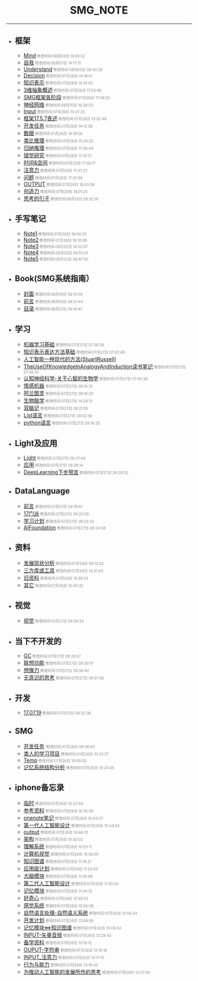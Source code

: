 #  <center>SMG_NOTE</center>

***
	
- ## 框架

	* [Mind](框架/Mind.md)<font size="1" color="#888888"> 修改时间:08月03日 13:55:32</font>
	* [自我](框架/自我.md)<font size="1" color="#888888"> 修改时间:08月07日 14:17:11</font>
	* [Understand](框架/Understand.md)<font size="1" color="#888888"> 修改时间:08月03日 08:42:28</font>
	* [Decision](框架/Decision.md)<font size="1" color="#888888"> 修改时间:07月26日 14:19:01</font>
	* [知识表示](框架/知识表示.md)<font size="1" color="#888888"> 修改时间:07月26日 14:31:50</font>
	* [3维抽象概述](框架/3维抽象概述.md)<font size="1" color="#888888"> 修改时间:07月26日 17:53:46</font>
	* [SMG框架各阶段](框架/SMG框架各阶段.md)<font size="1" color="#888888"> 修改时间:07月26日 17:58:55</font>
	* [神经网络](框架/神经网络.md)<font size="1" color="#888888"> 修改时间:08月10日 16:28:33</font>
	* [Input](框架/Input.md)<font size="1" color="#888888"> 修改时间:07月26日 13:47:23</font>
	* [框架17.5.7表述](框架/框架17.5.7表述.md)<font size="1" color="#888888"> 修改时间:07月26日 13:52:48</font>
	* [开发任务](框架/开发任务.md)<font size="1" color="#888888"> 修改时间:07月26日 14:12:58</font>
	* [数据](框架/数据.md)<font size="1" color="#888888"> 修改时间:07月26日 14:19:58</font>
	* [类比推理](框架/类比推理.md)<font size="1" color="#888888"> 修改时间:07月26日 15:28:22</font>
	* [归纳推理](框架/归纳推理.md)<font size="1" color="#888888"> 修改时间:07月26日 17:30:44</font>
	* [错觉研究](框架/错觉研究.md)<font size="1" color="#888888"> 修改时间:07月26日 17:31:21</font>
	* [时间&空间](框架/时间&空间.md)<font size="1" color="#888888"> 修改时间:07月26日 17:36:17</font>
	* [注意力](框架/注意力.md)<font size="1" color="#888888"> 修改时间:07月26日 17:37:27</font>
	* [问题](框架/问题.md)<font size="1" color="#888888"> 修改时间:07月26日 17:37:59</font>
	* [OUTPUT](框架/OUTPUT.md)<font size="1" color="#888888"> 修改时间:07月26日 18:00:36</font>
	* [创造力](框架/创造力.md)<font size="1" color="#888888"> 修改时间:07月26日 18:01:20</font>
	* [思考的引子](框架/思考的引子.md)<font size="1" color="#888888"> 修改时间:08月13日 09:32:19</font>

- ## 手写笔记

	* [Note1](手写笔记/Note1.md)<font size="1" color="#888888"> 修改时间:07月26日 18:04:33</font>
	* [Note2](手写笔记/Note2.md)<font size="1" color="#888888"> 修改时间:07月26日 18:10:08</font>
	* [Note3](手写笔记/Note3.md)<font size="1" color="#888888"> 修改时间:08月20日 14:52:07</font>
	* [Note4](手写笔记/Note4.md)<font size="1" color="#888888"> 修改时间:08月22日 06:51:24</font>
	* [Note5](手写笔记/Note5.md)<font size="1" color="#888888"> 修改时间:08月22日 08:47:50</font>

- ## Book(SMG系统指南）

	* [封面](Book/COVER.md)<font size="1" color="#888888"> 修改时间:08月19日 08:10:05</font>
	* [前言](Book/INTRODUCTION.md)<font size="1" color="#888888"> 修改时间:08月19日 08:21:44</font>
	* [目录](Book/SUMMARY.md)<font size="1" color="#888888"> 修改时间:08月21日 09:19:41</font>

- ## 学习

	* [机器学习基础](学习/机器学习基础.md)<font size="1" color="#888888"> 修改时间:07月27日 07:38:26</font>
	* [知识表示表达方法基础](学习/知识表示表达方法基础.md)<font size="1" color="#888888"> 修改时间:07月27日 07:42:49</font>
	* [人工智能一种现代的方法(StuartRussell)](学习/人工智能一种现代的方法(StuartRussell).md)
	* [TheUseOfKnowledgeInAnalogyAndInduction读书笔记](学习/TheUseOfKnowledgeInAnalogyAndInduction读书笔记.md)<font size="1" color="#888888"> 修改时间:07月27日 07:45:10</font>
	* [认知神经科学-关于心智的生物学](学习/认知神经科学-关于心智的生物学.md)<font size="1" color="#888888"> 修改时间:07月27日 07:45:38</font>
	* [情感机器](学习/情感机器.md)<font size="1" color="#888888"> 修改时间:07月27日 08:15:31</font>
	* [阿兰图灵](学习/阿兰图灵.md)<font size="1" color="#888888"> 修改时间:07月27日 08:16:20</font>
	* [生物脑学](学习/生物脑学.md)<font size="1" color="#888888"> 修改时间:07月27日 14:28:10</font>
	* [双脑记](学习/双脑记.md)<font size="1" color="#888888"> 修改时间:07月27日 08:21:35</font>
	* [List语言](学习/List语言.md)<font size="1" color="#888888"> 修改时间:07月27日 08:52:56</font>
	* [python语言](学习/python语言.md)<font size="1" color="#888888"> 修改时间:07月27日 09:18:33</font>

- ## Light及应用

	* [Light](Light及应用/Light.md)<font size="1" color="#888888"> 修改时间:07月27日 09:27:44</font>
	* [应用](Light及应用/应用.md)<font size="1" color="#888888"> 修改时间:07月27日 09:28:14</font>
	* [DeepLearning下步预言](Light及应用/DeepLearning下步预言.md)<font size="1" color="#888888"> 修改时间:07月27日 09:28:32</font>

- ## DataLanguage

	* [前言](DataLanguage/前言.md)<font size="1" color="#888888"> 修改时间:07月27日 09:19:41</font>
	* [17门派](DataLanguage/17门派.md)<font size="1" color="#888888"> 修改时间:07月27日 09:22:09</font>
	* [学习计划](DataLanguage/学习计划.md)<font size="1" color="#888888"> 修改时间:07月27日 09:23:23</font>
	* [AIFoundation](DataLanguage/AIFoundation.md)<font size="1" color="#888888"> 修改时间:07月27日 09:24:08</font>

- ## 资料

	* [发展现状分析](资料/发展现状分析.md)<font size="1" color="#888888"> 修改时间:07月28日 09:12:25</font>
	* [三方库或工具](资料/三方库或工具.md)<font size="1" color="#888888"> 修改时间:07月26日 13:31:43</font>
	* [旧资料](资料/旧资料.md)<font size="1" color="#888888"> 修改时间:07月26日 13:39:25</font>
	* [其它](资料/其它.md)<font size="1" color="#888888"> 修改时间:07月26日 13:40:32</font>

- ## 视觉

	* [视觉](视觉/视觉.md)<font size="1" color="#888888"> 修改时间:07月27日 09:29:34</font>

- ## 当下不开发的

	* [GC](当下不开发的/GC.md)<font size="1" color="#888888"> 修改时间:07月27日 09:29:57</font>
	* [联想功能](当下不开发的/联想功能.md)<font size="1" color="#888888"> 修改时间:07月27日 09:30:17</font>
	* [想像力](当下不开发的/想像力.md)<font size="1" color="#888888"> 修改时间:07月27日 09:30:40</font>
	* [无意识的思考](当下不开发的/无意识的思考.md)<font size="1" color="#888888"> 修改时间:07月27日 09:31:39</font>

- ## 开发

	* [17.07.19](开发/17.07.19.md)<font size="1" color="#888888"> 修改时间:07月27日 09:32:36</font>

- ## SMG  

	* [开发任务](SMG/开发任务.md) <font size="1" color="#888888"> 修改时间:07月28日 09:06:53</font>
	* [类人的学习项目](SMG/类人的学习项目.md)<font size="1" color="#888888"> 修改时间:07月26日 10:23:27</font>
	* [Temp](SMG/Temp.md)<font size="1" color="#888888"> 修改时间:07月26日 10:09:30</font>
	* [记忆系统结构分析](SMG/记忆系统结构分析.md)<font size="1" color="#888888"> 修改时间:07月26日 10:20:45</font>

- ## iphone备忘录

	* [临时](iphone备忘录/临时.md)<font size="1" color="#888888"> 修改时间:07月26日 10:22:54</font>
	* [参考资料](iphone备忘录/参考资料.md)<font size="1" color="#888888"> 修改时间:07月26日 10:35:59</font>
	* [onenote笔记](iphone备忘录/onenote笔记.md)<font size="1" color="#888888"> 修改时间:07月26日 10:43:07</font>
	* [第一代人工智能设计](iphone备忘录/第一代人工智能设计.md)<font size="1" color="#888888"> 修改时间:07月26日 10:44:53</font>
	* [output](iphone备忘录/output.md)<font size="1" color="#888888"> 修改时间:07月26日 10:46:31</font>
	* [架构](iphone备忘录/架构.md)<font size="1" color="#888888"> 修改时间:07月26日 10:52:02</font>
	* [理解系统](iphone备忘录/理解系统.md)<font size="1" color="#888888"> 修改时间:07月26日 10:53:11</font>
	* [计算机视觉](iphone备忘录/计算机视觉.md)<font size="1" color="#888888"> 修改时间:07月26日 10:56:00</font>
	* [知识图谱](iphone备忘录/知识图谱.md)<font size="1" color="#888888"> 修改时间:07月26日 11:19:21</font>
	* [应用层计划](iphone备忘录/应用层计划.md)<font size="1" color="#888888"> 修改时间:07月26日 11:20:43</font>
	* [大脑模块](iphone备忘录/大脑模块.md)<font size="1" color="#888888"> 修改时间:07月26日 11:26:06</font>
	* [第二代人工智能设计](iphone备忘录/第二代人工智能设计.md)<font size="1" color="#888888"> 修改时间:07月26日 11:30:20</font>
	* [记忆模块](iphone备忘录/记忆模块.md)<font size="1" color="#888888"> 修改时间:07月26日 11:34:13</font>
	* [好奇心](iphone备忘录/好奇心.md)<font size="1" color="#888888"> 修改时间:07月26日 12:55:53</font>
	* [感觉系统](iphone备忘录/感觉系统.md)<font size="1" color="#888888"> 修改时间:07月26日 13:05:08</font>
	* [自然语言处理-自然语义系统](iphone备忘录/自然语言处理-自然语义系统.md)<font size="1" color="#888888"> 修改时间:07月26日 13:06:24</font>
	* [开发计划](iphone备忘录/开发计划.md)<font size="1" color="#888888"> 修改时间:07月26日 13:06:59</font>
	* [记忆模块<=>知识图谱](iphone备忘录/记忆模块<=>知识图谱.md)<font size="1" color="#888888"> 修改时间:07月26日 13:08:34</font>
	* [INPUT-矢量音频](iphone备忘录/INPUT-矢量音频.md)<font size="1" color="#888888"> 修改时间:07月26日 13:28:43</font>
	* [备学资料](iphone备忘录/备学资料.md)<font size="1" color="#888888"> 修改时间:07月26日 13:15:12</font>
	* [OUPUT-字符串](iphone备忘录/OUPUT-字符串.md)<font size="1" color="#888888"> 修改时间:07月26日 13:16:18</font>
	* [INPUT_注意力](iphone备忘录/INPUT_注意力.md)<font size="1" color="#888888"> 修改时间:07月26日 13:17:10</font>
	* [行为与能力](iphone备忘录/行为与能力.md)<font size="1" color="#888888"> 修改时间:07月26日 13:19:43</font>
	* [为推动人工智能的发展所作的思考](iphone备忘录/为推动人工智能的发展所作的思考.md)<font size="1" color="#888888"> 修改时间:07月26日 13:27:34</font>






























